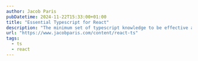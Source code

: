 ```yaml
---
author: Jacob Paris
pubDatetime: 2024-11-22T15:33:00+01:00
title: "Essential Typescript for React"
description: "The minimum set of typescript knowledge to be effective at product development with React"
url: "https://www.jacobparis.com/content/react-ts"
tags:
  - ts
  - react
---
```

